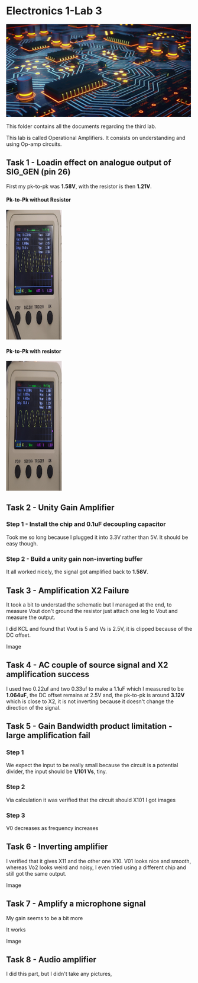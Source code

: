 # Electronics 1-Lab 3

<img src="https://github.com/BigKoala33/Electronics-Labs/blob/main/Lab%201/Images/Yellow-blue-circuit-MEng-EE.jpg" width="500" height="250">

This folder contains all the documents regarding the third lab.

This lab is called Operational Amplifiers. It consists on understanding and using Op-amp circuits.

## Task 1 - Loadin effect on analogue output of SIG_GEN (pin 26)

First my pk-to-pk was **1.58V**, with the resistor is then **1.21V**.

#### Pk-to-Pk without Resistor

<img src="https://github.com/BigKoala33/Electronics-Labs/blob/main/Lab%203/images/FirstPK.jpg" width="150" height="350">

#### Pk-to-Pk with resistor

<img src="https://github.com/BigKoala33/Electronics-Labs/blob/main/Lab%203/images/ResPk.jpg" width="150" height="350">

## Task 2 - Unity Gain Amplifier

### Step 1 - Install the chip and 0.1uF decoupling capacitor

Took me so long because I plugged it into 3.3V rather than 5V. It should be easy though.

### Step 2 - Build a unity gain non-inverting buffer

It all worked nicely, the signal got amplified back to **1.58V**.

## Task 3 - Amplification X2 Failure

It took a bit to understad the schematic but I managed at the end, to measure Vout don't ground the resistor just attach one leg to Vout and measure the output.

I did KCL and found that Vout is 5 and Vs is 2.5V, it is clipped because of the DC offset.

 Image 

## Task 4  - AC couple of source signal and X2 amplification success
I used two 0.22uf and two 0.33uf to make a 1.1uF which I measured to be **1.064uF**, the DC offset remains at 2.5V and, the pk-to-pk is around **3.12V** which is close to X2, it is not inverting because it doesn't change the direction of the signal.


## Task 5 - Gain Bandwidth product limitation - large amplification fail

### Step 1
We expect the input to be really small because the circuit is a potential divider, the input should be **1/101 Vs**, tiny.
### Step 2
Via calculation it was verified that the circuit should X101
I got images
### Step 3
V0 decreases as frequency increases

## Task 6 - Inverting amplifier

I verified that it gives X11 and the other one X10.
V01 looks nice and smooth, whereas Vo2 looks weird and noisy, I even tried using a different chip and still got the same output.

Image

## Task 7 - Amplify a microphone signal

My gain seems to be a bit more

It works

Image

## Task 8 - Audio amplifier

I did this part, but I didn't take any pictures, 